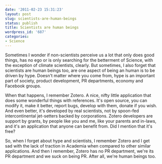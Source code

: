 ```yaml
---
date: '2011-02-23 15:31:23'
layout: post
slug: scientists-are-human-beings
status: publish
title: Scientists are human beings
wordpress_id: '687'
categories:
- Science
---
```


Sometimes I wonder if non-scientists perceive us a lot that only does good things, has no ego or is only searching for the betterment of Science, with the exception of climate scientists, clearly. But sometimes, I also forget that scientists are human beings too, are one aspect of being an human is to be driven by hype. Doesn't matter where you come from, hype is an important part of society, product development, PR departments, economy and Facebook groups.

When that happens, I remember Zotero. A nice, nifty little application that does some wonderful things with references. It's open source, you can modify it, make it better, report bugs, develop with them, donate if you wish. And even better, it's developed by real scientists, not by spoon-fed intercontinental  jet-setters backed by corporations. Zotero developers are support by grants, by people like you and me, like your parents and in-laws, and it's an application that anyone can benefit from. Did I mention that it's free?

So, when I forget about hype and scientists, I remember Zotero and I get sad with the lack of traction in Academia when compared to other similar applications. And then I remember, Zotero has no PR department, we're its PR department and we suck on being PR. After all, we're human beings too.
